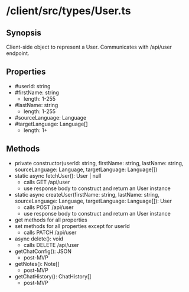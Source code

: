 # /client/src/types/User.ts

## Synopsis
Client-side object to represent a User. Communicates with /api/user endpoint.

## Properties
- #userId: string
- #firstName: string
  - length: 1-255
- #lastName: string
  - length: 1-255
- #sourceLanguage: Language
- #targetLanguage: Language[]
  - length: 1+

## Methods
- private constructor(userId: string, firstName: string, lastName: string, sourceLanguage: Language, targetLanguage: Language[])
- static async fetchUser(): User | null
  - calls GET /api/user
  - use response body to construct and return an User instance
- static async createUser(firstName: string, lastName: string, sourceLanguage: Language, targetLanguage: Language[]): User
  - calls POST /api/user
  - use response body to construct and return an User instance
- get methods for all properties
- set methods for all properties except for userId
  - calls PATCH /api/user
- async delete(): void
  - calls DELETE /api/user
- getChatConfig(): JSON
  - post-MVP
- getNotes(): Note[]
  - post-MVP
- getChatHistory(): ChatHistory[]
  - post-MVP